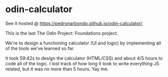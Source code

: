# odin-calculator
See it hosted @ https://pedronarbondo.github.io/odin-calculator/


This is the last The Odin Project: Foundations project.

We're to design a functioning calculator (UI and logic) by implementing
all of the tools we've learned so far.


It took 59:42s to design the calculator (HTML/CSS) and
about 4/5 hours to code all of the logic. I lost track of how long it took
to write everything JS related, but it was no more than 5 hours. Yay me.

